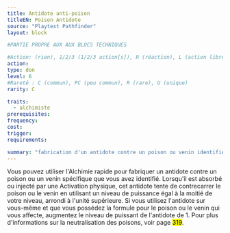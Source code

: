 ```yaml
---
title: Antidote anti-poison
titleEN: Poison Antidote
source: "Playtest Pathfinder"
layout: block

#PARTIE PROPRE AUX AUX BLOCS TECHNIQUES

#Action: (rien), 1/2/3 (1/2/3 action[s]), R (réaction), L (action libre)
action: 
type: don
level: 6
#Rareté : C (commun), PC (peu commun), R (rare), U (unique)
rarity: C

traits:
  - alchimiste
prerequisites:
frequency: 
cost:
trigger: 
requirements:

summary: "fabrication d'un antidote contre un poison ou venin identifié"
---
```


Vous pouvez utiliser l'Alchimie rapide pour fabriquer un antidote contre un poison ou un venin spécifique que vous avez identifié. Lorsqu'il est absorbé ou injecté par une Activation physique, cet antidote tente de contrecarrer le poison ou le venin en utilisant un niveau de puissance égal à la moitié de votre niveau, arrondi à l'unité supérieure. Si vous utilisez l'antidote sur vous-même et que vous possédez la formule pour le poison ou le venin qui vous affecte, augmentez le niveau de puissant de l'antidote de 1. Pour plus d'informations sur la neutralisation des poisons, voir page <mark>319</mark>.